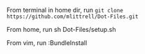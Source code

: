 From terminal in home dir, run
    ```git clone https://github.com/mlittrell/Dot-Files.git```

From home, run
    sh Dot-Files/setup.sh

From vim, run
    :BundleInstall
